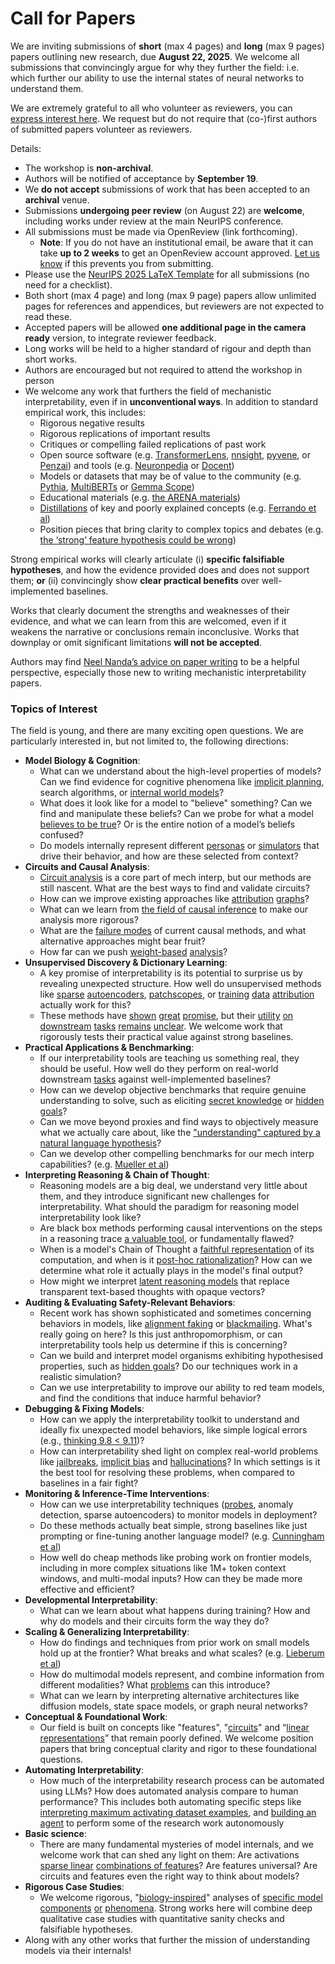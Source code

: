# Call for Papers
We are inviting submissions of **short** (max 4 pages) and **long** (max 9 pages) papers outlining new research, due **August 22, 2025**. We welcome all submissions that convincingly argue for why they further the field: i.e. which further our ability to use the internal states of neural networks to understand them. 

We are extremely grateful to all who volunteer as reviewers, you can [express interest here](https://www.google.com/url?q=https://docs.google.com/forms/d/e/1FAIpQLSdiw1SJllzoTz_nqzDTzTOGb9DV3W_truQyh-WvYj_QGIi7Mg/viewform?usp%3Ddialog&sa=D&source=editors&ust=1752819159924645&usg=AOvVaw1hXih84HLHct8_ZGnUO_aU). We request but do not require that (co-)first authors of submitted papers volunteer as reviewers. 

Details: 
* The workshop is **non-archival**.
* Authors will be notified of acceptance by **September 19**.
* We **do not accept** submissions of work that has been accepted to an **archival** venue.
* Submissions **undergoing peer review** (on August 22) are **welcome**, including works under review at the main NeurIPS conference.
* All submissions must be made via OpenReview (link forthcoming).
  * **Note**: If you do not have an institutional email, be aware that it can take **up to 2 weeks** to get an OpenReview account approved. [Let us know](mailto:neurips2025@mechinterpworkshop.com) if this prevents you from submitting.
* Please use the [NeurIPS 2025 LaTeX Template](https://www.google.com/url?q=https://media.neurips.cc/Conferences/NeurIPS2025/Styles.zip&sa=D&source=editors&ust=1752819159927483&usg=AOvVaw33-oV03afzJ3ZclG2IoF2O) for all submissions (no need for a checklist).
* Both short (max 4 page) and long (max 9 page) papers allow unlimited pages for references and appendices, but reviewers are not expected to read these.
* Accepted papers will be allowed **one additional page in the camera ready** version, to integrate reviewer feedback.
* Long works will be held to a higher standard of rigour and depth than short works.
* Authors are encouraged but not required to attend the workshop in person
* We welcome any work that furthers the field of mechanistic interpretability, even if in **unconventional ways**. In addition to standard empirical work, this includes:
  * Rigorous negative results
  * Rigorous replications of important results
  * Critiques or compelling failed replications of past work
  * Open source software (e.g. [TransformerLens](https://www.google.com/url?q=https://github.com/neelnanda-io/TransformerLens&sa=D&source=editors&ust=1752819159929836&usg=AOvVaw1OvP6DveKXrrUmjEcpfg3P), [nnsight](https://www.google.com/url?q=https://github.com/ndif-team/nnsight&sa=D&source=editors&ust=1752819159929999&usg=AOvVaw1GHBY_sYAIttIkdFc2N5gJ), [pyvene](https://www.google.com/url?q=https://github.com/stanfordnlp/pyvene/tree/main/pyvene/models/mlp&sa=D&source=editors&ust=1752819159930168&usg=AOvVaw3_L_rKuqrsczbarksuYiWg), or [Penzai](https://www.google.com/url?q=https://github.com/google-deepmind/penzai&sa=D&source=editors&ust=1752819159930349&usg=AOvVaw2kl2dwCoKTR0asNmjcKCkW)) and tools (e.g. [Neuronpedia](https://www.google.com/url?q=http://neuronpedia.org&sa=D&source=editors&ust=1752819159930521&usg=AOvVaw3Wj0_6isAQSb13WtKMjifw) or [Docent](https://www.google.com/url?q=https://transluce.org/introducing-docent&sa=D&source=editors&ust=1752819159930717&usg=AOvVaw2CPnmYmxhOEezEyUruCf2N))
  * Models or datasets that may be of value to the community (e.g. [Pythia](https://www.google.com/url?q=https://arxiv.org/abs/2304.01373&sa=D&source=editors&ust=1752819159931027&usg=AOvVaw3SajzqvQx3qLxP6e_3-Q6d), [MultiBERTs](https://www.google.com/url?q=https://arxiv.org/abs/2106.16163&sa=D&source=editors&ust=1752819159931172&usg=AOvVaw0u52C7rj3t4ibyUiLPEaCC) or [Gemma Scope](https://www.google.com/url?q=https://arxiv.org/abs/2408.05147&sa=D&source=editors&ust=1752819159931324&usg=AOvVaw29aewGp8ulYY_SgZlUpfC7))
  * Educational materials (e.g. [the ARENA materials](https://www.google.com/url?q=https://arena3-chapter1-transformer-interp.streamlit.app/&sa=D&source=editors&ust=1752819159931637&usg=AOvVaw0bqqAQq2mLgv3Ff0VSUuLS))
  * [Distillations](https://www.google.com/url?q=https://distill.pub/2017/research-debt/&sa=D&source=editors&ust=1752819159931875&usg=AOvVaw3CcST6hXklEIaDh2bZvhoK) of key and poorly explained concepts (e.g. [Ferrando et al](https://www.google.com/url?q=https://arxiv.org/abs/2405.00208&sa=D&source=editors&ust=1752819159932120&usg=AOvVaw2uUzADvIU_CnQ-AiY-F303))
  * Position pieces that bring clarity to complex topics and debates (e.g. [the ‘strong’ feature hypothesis could be wrong](https://www.google.com/url?q=https://www.alignmentforum.org/posts/tojtPCCRpKLSHBdpn/the-strong-feature-hypothesis-could-be-wrong&sa=D&source=editors&ust=1752819159932717&usg=AOvVaw1JJzWrSv-bksuDftVYJTSu))

Strong empirical works will clearly articulate (i) **specific falsifiable hypotheses**, and how the evidence provided does and does not support them; **or** (ii) convincingly show **clear practical benefits** over well-implemented baselines. 

Works that clearly document the strengths and weaknesses of their evidence, and what we can learn from this are welcomed, even if it weakens the narrative or conclusions remain inconclusive. Works that downplay or omit significant limitations **will not be accepted**. 

Authors may find [Neel Nanda’s advice on paper writing](https://www.google.com/url?q=https://www.alignmentforum.org/posts/eJGptPbbFPZGLpjsp/highly-opinionated-advice-on-how-to-write-ml-papers&sa=D&source=editors&ust=1752819159934647&usg=AOvVaw0H7wfaRvaEIyuFXVGMLmxy) to be a helpful perspective, especially those new to writing mechanistic interpretability papers. 
### Topics of Interest
The field is young, and there are many exciting open questions. We are particularly interested in, but not limited to, the following directions: 
* **Model Biology & Cognition**:
  * What can we understand about the high-level properties of models? Can we find evidence for cognitive phenomena like [implicit planning](https://www.google.com/url?q=https://transformer-circuits.pub/2025/attribution-graphs/biology.html%23dives-poems&sa=D&source=editors&ust=1752819159936001&usg=AOvVaw2t7I92r1cCLl9IuWyhR1Vm), search algorithms, or [internal world models](https://www.google.com/url?q=https://arxiv.org/abs/2210.13382&sa=D&source=editors&ust=1752819159936237&usg=AOvVaw3clXoKqKvCEDaZFoywrZw3)?
  * What does it look like for a model to "believe" something? Can we find and manipulate these beliefs? Can we probe for what a model [believes to be true](https://www.google.com/url?q=https://arxiv.org/abs/2310.06824&sa=D&source=editors&ust=1752819159936699&usg=AOvVaw2KGPoQkwSBN096iMBqpqFb)? Or is the entire notion of a model’s beliefs confused?
  * Do models internally represent different [personas](https://www.google.com/url?q=https://arxiv.org/abs/2406.12094&sa=D&source=editors&ust=1752819159937102&usg=AOvVaw0_I5z6TsWt-VzCWZNkdcPw) or [simulators](https://www.google.com/url?q=https://www.nature.com/articles/s41586-023-06647-8&sa=D&source=editors&ust=1752819159937269&usg=AOvVaw21J6EHLUVP1p_Tjw4B7hbe) that drive their behavior, and how are these selected from context?
* **Circuits and Causal Analysis**:
  * [Circuit analysis](https://www.google.com/url?q=https://distill.pub/2020/circuits/zoom-in/&sa=D&source=editors&ust=1752819159937837&usg=AOvVaw2ivcWEE2baIpBlhbEO72uX) is a core part of mech interp, but our methods are still nascent. What are the best ways to find and validate circuits?
  * How can we improve existing approaches like [attribution](https://www.google.com/url?q=https://arxiv.org/abs/2406.11944&sa=D&source=editors&ust=1752819159938398&usg=AOvVaw2ctqAF3Bf3ikwPb868IEfy) [graphs](https://www.google.com/url?q=https://transformer-circuits.pub/2025/attribution-graphs/methods.html&sa=D&source=editors&ust=1752819159938581&usg=AOvVaw3K-v5oR406Van11zgTVtd1)?
  * What can we learn from [the field of causal inference](https://www.google.com/url?q=https://arxiv.org/abs/2407.04690&sa=D&source=editors&ust=1752819159938882&usg=AOvVaw1sqcW2lC_hFxGRyqx5IhkA) to make our analysis more rigorous?
  * What are the [failure modes](https://www.google.com/url?q=https://arxiv.org/abs/2307.15771&sa=D&source=editors&ust=1752819159939212&usg=AOvVaw0eHdshtulwstOnRTnvWbhI) of current causal methods, and what alternative approaches might bear fruit?
  * How far can we push [weight-based](https://www.google.com/url?q=https://arxiv.org/abs/2301.05217&sa=D&source=editors&ust=1752819159939635&usg=AOvVaw04iiHlni6yDcWa8z5gop_E) [analysis](https://www.google.com/url?q=https://arxiv.org/abs/2410.08417&sa=D&source=editors&ust=1752819159939803&usg=AOvVaw0NRj2Sx50hBjKi-2A3cGce)?
* **Unsupervised Discovery & Dictionary Learning**:
  * A key promise of interpretability is its potential to surprise us by revealing unexpected structure. How well do unsupervised methods like [sparse](https://www.google.com/url?q=https://arxiv.org/abs/2103.15949&sa=D&source=editors&ust=1752819159940600&usg=AOvVaw1vooOD51VWLe7_RoDUP1f8) [autoencoders](https://www.google.com/url?q=https://transformer-circuits.pub/2023/monosemantic-features&sa=D&source=editors&ust=1752819159940774&usg=AOvVaw2v4beegdbPNy2-3ne3guE0), [patch](https://www.google.com/url?q=https://arxiv.org/abs/2401.06102&sa=D&source=editors&ust=1752819159940918&usg=AOvVaw1He1qrfoNM_BT_6w6yBCaR)[scopes](https://www.google.com/url?q=https://arxiv.org/abs/2403.10949v2&sa=D&source=editors&ust=1752819159941028&usg=AOvVaw1AIMrGU8WrkTzPGDud3zni), or [training](https://www.google.com/url?q=https://proceedings.mlr.press/v70/koh17a?ref%3Dhttps://githubhelp.com&sa=D&source=editors&ust=1752819159941232&usg=AOvVaw2kfThIb51rxlW_ngPp1CuC) [data](https://www.google.com/url?q=https://arxiv.org/abs/2308.03296&sa=D&source=editors&ust=1752819159941364&usg=AOvVaw1mV43XXnkyUflgmgmZq35m) [attribution](https://www.google.com/url?q=https://arxiv.org/abs/2205.11482&sa=D&source=editors&ust=1752819159941514&usg=AOvVaw1jHABWfNoprNLbc-Fi6z-9) actually work for this?
  * These methods have [shown](https://www.google.com/url?q=https://transformer-circuits.pub/2024/scaling-monosemanticity/index.html&sa=D&source=editors&ust=1752819159941859&usg=AOvVaw2fuL8FlTXPIO5onVkTLrai) [great](https://www.google.com/url?q=https://transformer-circuits.pub/2025/attribution-graphs/biology.html&sa=D&source=editors&ust=1752819159942049&usg=AOvVaw1WGr_LIZKfsaCYBlHUInRj) [promise](https://www.google.com/url?q=https://arxiv.org/abs/2503.10965&sa=D&source=editors&ust=1752819159942191&usg=AOvVaw17uAtTZo1_eLFBh4xRex-e), but their [utility](https://www.google.com/url?q=https://arxiv.org/abs/2502.16681&sa=D&source=editors&ust=1752819159942350&usg=AOvVaw25tCjigb62WGyZXfezpZoW) [on](https://www.google.com/url?q=https://www.tilderesearch.com/blog/sieve&sa=D&source=editors&ust=1752819159942492&usg=AOvVaw3bbVwSLWaGhiQGvQa7niJo) [downstream](https://www.google.com/url?q=https://arxiv.org/abs/2501.17148&sa=D&source=editors&ust=1752819159942643&usg=AOvVaw1ykPqlNw1BWFBLtEyMGD9f) [tasks](https://www.google.com/url?q=https://transformer-circuits.pub/2024/features-as-classifiers/index.html&sa=D&source=editors&ust=1752819159942825&usg=AOvVaw0DYlaj8HNIgwDg_DkYwA9K) [remains](https://www.google.com/url?q=https://arxiv.org/abs/2502.04382&sa=D&source=editors&ust=1752819159942963&usg=AOvVaw2rWckKUnNjgTHG_iJAHuCN) [unclear](https://www.google.com/url?q=https://www.alignmentforum.org/posts/4uXCAJNuPKtKBsi28/negative-results-for-saes-on-downstream-tasks&sa=D&source=editors&ust=1752819159943164&usg=AOvVaw1xztOCauw8uQKwTziVJed9). We welcome work that rigorously tests their practical value against strong baselines.
* **Practical Applications & Benchmarking**:
  * If our interpretability tools are teaching us something real, they should be useful. How well do they perform on real-world downstream [tasks](https://www.google.com/url?q=https://www.lesswrong.com/posts/wGRnzCFcowRCrpX4Y/downstream-applications-as-validation-of-interpretability&sa=D&source=editors&ust=1752819159944072&usg=AOvVaw1SjygHstMlDanV0wkST138) against well-implemented baselines?
  * How can we develop objective benchmarks that require genuine understanding to solve, such as eliciting [secret knowledge](https://www.google.com/url?q=https://arxiv.org/abs/2505.14352&sa=D&source=editors&ust=1752819159944554&usg=AOvVaw3dwUQNfn3wQiioCrFbHBsR) or [hidden goals](https://www.google.com/url?q=https://arxiv.org/abs/2503.10965&sa=D&source=editors&ust=1752819159944701&usg=AOvVaw10LHydkQL1nwfnN7eL-CQc)?
  * Can we move beyond proxies and find ways to objectively measure what we actually care about, like the ["understanding" captured by a natural language hypothesis](https://www.google.com/url?q=https://arxiv.org/abs/2502.04382&sa=D&source=editors&ust=1752819159945227&usg=AOvVaw2AgEo2eGreerFtDTR_dAoH)?
  * Can we develop other compelling benchmarks for our mech interp capabilities? (e.g. [Mueller et al](https://www.google.com/url?q=https://arxiv.org/abs/2504.13151&sa=D&source=editors&ust=1752819159945625&usg=AOvVaw39VlW1VKy0hGQsvYR6TYBZ))
* **Interpreting Reasoning & Chain of Thought**:
  * Reasoning models are a big deal, we understand very little about them, and they introduce significant new challenges for interpretability. What should the paradigm for reasoning model interpretability look like?
  * Are black box methods performing causal interventions on the steps in a reasoning trace [a valuable tool](https://www.google.com/url?q=https://arxiv.org/abs/2506.19143&sa=D&source=editors&ust=1752819159946755&usg=AOvVaw32qXi2O8DpwSqx9vwIzA1Y), or fundamentally flawed?
  * When is a model's Chain of Thought a [faithful representation](https://www.google.com/url?q=https://arxiv.org/abs/2305.04388&sa=D&source=editors&ust=1752819159947112&usg=AOvVaw2JzbFPsgZpCX7R2bUlBMPT) of its computation, and when is it [post-hoc rationalization](https://www.google.com/url?q=https://arxiv.org/abs/2503.08679&sa=D&source=editors&ust=1752819159947341&usg=AOvVaw0IaQbl-pRrZD92UKWjFj5q)? How can we determine what role it actually plays in the model's final output?
  * How might we interpret [latent reasoning models](https://www.google.com/url?q=https://arxiv.org/abs/2412.06769&sa=D&source=editors&ust=1752819159947815&usg=AOvVaw2qL2yAxgz_A85R6tNAfjaz) that replace transparent text-based thoughts with opaque vectors?
* **Auditing & Evaluating Safety-Relevant Behaviors**:
  * Recent work has shown sophisticated and sometimes concerning behaviors in models, like [alignment faking](https://www.google.com/url?q=https://arxiv.org/abs/2412.14093&sa=D&source=editors&ust=1752819159948606&usg=AOvVaw3InIqFw4yN60kpnBNjer_z) or [blackmailing](https://www.google.com/url?q=https://www.anthropic.com/research/agentic-misalignment&sa=D&source=editors&ust=1752819159948821&usg=AOvVaw1jGpB_ZXPH0G8bQ9Ph0Uvg). What's really going on here? Is this just anthropomorphism, or can interpretability tools help us determine if this is concerning?
  * Can we build and interpret model organisms exhibiting hypothesised properties, such as [hidden goals](https://www.google.com/url?q=https://arxiv.org/abs/2503.10965&sa=D&source=editors&ust=1752819159949466&usg=AOvVaw2e_EYexDT6XSW44IkZCSdd)? Do our techniques work in a realistic simulation?
  * Can we use interpretability to improve our ability to red team models, and find the conditions that induce harmful behavior?
* **Debugging & Fixing Models**:
  * How can we apply the interpretability toolkit to understand and ideally fix unexpected model behaviors, like simple logical errors (e.g., [thinking 9.8 < 9.11](https://www.google.com/url?q=https://transluce.org/observability-interface&sa=D&source=editors&ust=1752819159950510&usg=AOvVaw2z-3TEYUc1gS_9PKKePEGb))?
  * How can interpretability shed light on complex real-world problems like [jailbreaks](https://www.google.com/url?q=https://transformer-circuits.pub/2025/attribution-graphs/biology.html%23dives-jailbreak&sa=D&source=editors&ust=1752819159950932&usg=AOvVaw39BFOn_ZTlLSuxnFMNheNE), [implicit bias](https://www.google.com/url?q=https://arxiv.org/abs/2506.10922&sa=D&source=editors&ust=1752819159951085&usg=AOvVaw0hcq2_68NHGXCN7g5m3sAx) and [hallucinations](https://www.google.com/url?q=https://arxiv.org/abs/2411.14257&sa=D&source=editors&ust=1752819159951253&usg=AOvVaw0S7n9GP483TRyb-7GOG7rg)? In which settings is it the best tool for resolving these problems, when compared to baselines in a fair fight?
* **Monitoring & Inference-Time Interventions**:
  * How can we use interpretability techniques ([probes](https://www.google.com/url?q=https://arxiv.org/abs/2102.12452&sa=D&source=editors&ust=1752819159951955&usg=AOvVaw14EuJ8vpxSgHELUhTcF2Bg), anomaly detection, sparse autoencoders) to monitor models in deployment?
  * Do these methods actually beat simple, strong baselines like just prompting or fine-tuning another language model? (e.g. [Cunningham et al](https://www.google.com/url?q=https://alignment.anthropic.com/2025/cheap-monitors/&sa=D&source=editors&ust=1752819159952600&usg=AOvVaw1h1rxwWpM9OmqaBSHO3lM-))
  * How well do cheap methods like probing work on frontier models, including in more complex situations like 1M+ token context windows, and multi-modal inputs? How can they be made more effective and efficient?
* **Developmental Interpretability**:
  * What can we learn about what happens during training? How and why do models and their circuits form the way they do?
* **Scaling & Generalizing Interpretability**:
  * How do findings and techniques from prior work on small models hold up at the frontier? What breaks and what scales? (e.g. [Lieberum et al](https://www.google.com/url?q=https://arxiv.org/abs/2307.09458&sa=D&source=editors&ust=1752819159954288&usg=AOvVaw16BTkgyHQgRalwFHn3t8Ux))
  * How do multimodal models represent, and combine information from different modalities? What [problems](https://www.google.com/url?q=https://openreview.net/pdf?id%3DVUhRdZp8ke&sa=D&source=editors&ust=1752819159954805&usg=AOvVaw2zEMFZgHkANQxjAvxrE3KV) can this introduce?
  * What can we learn by interpreting alternative architectures like diffusion models, state space models, or graph neural networks?
* **Conceptual & Foundational Work**:
  * Our field is built on concepts like "features", "[circuits](https://www.google.com/url?q=https://distill.pub/2020/circuits/zoom-in/&sa=D&source=editors&ust=1752819159955714&usg=AOvVaw2QKYgoOUW8MSvOt0wIVAUD)" and “[linear representations](https://www.google.com/url?q=https://transformer-circuits.pub/2024/july-update/index.html%23linear-representations&sa=D&source=editors&ust=1752819159955956&usg=AOvVaw2WPfeQhOb2Wg3JU23xnnvq)” that remain poorly defined. We welcome position papers that bring conceptual clarity and rigor to these foundational questions.
* **Automating Interpretability**:
  * How much of the interpretability research process can be automated using LLMs? How does automated analysis compare to human performance? This includes both automating specific steps like [interpreting maximum activating dataset examples](https://www.google.com/url?q=https://openaipublic.blob.core.windows.net/neuron-explainer/paper/index.html&sa=D&source=editors&ust=1752819159957080&usg=AOvVaw0AGOEam7xWiH8M4CtxJCyh), and [building an agent](https://www.google.com/url?q=https://arxiv.org/abs/2404.14394&sa=D&source=editors&ust=1752819159957241&usg=AOvVaw2O_FbrGqld8rTngvpCg0cs) to perform some of the research work autonomously
* **Basic science**:
  * There are many fundamental mysteries of model internals, and we welcome work that can shed any light on them: Are activations [sparse linear](https://www.google.com/url?q=https://arxiv.org/abs/1601.03764&sa=D&source=editors&ust=1752819159957981&usg=AOvVaw3phUxhRfCbZ7TZWWm_Xqwv) [combinations of features](https://www.google.com/url?q=https://transformer-circuits.pub/2022/toy_model/index.html&sa=D&source=editors&ust=1752819159958179&usg=AOvVaw1Hb_1g9VTziFOroQ1MteBY)? Are features universal? Are circuits and features even the right way to think about models?
* **Rigorous Case Studies**:
  * We welcome rigorous, "[biology-inspired](https://www.google.com/url?q=https://distill.pub/2020/circuits/curve-circuits/&sa=D&source=editors&ust=1752819159958949&usg=AOvVaw1bPj0pubid8F27__V2lz1M)" analyses of [specific model](https://www.google.com/url?q=https://arxiv.org/abs/2310.04625&sa=D&source=editors&ust=1752819159959138&usg=AOvVaw35RXqNkWJDNwpsjyJWyIDJ) [components](https://www.google.com/url?q=https://transformer-circuits.pub/2024/scaling-monosemanticity/index.html&sa=D&source=editors&ust=1752819159959324&usg=AOvVaw3NriPn15BXs-7WqZOSY2rz) [or](https://www.google.com/url?q=https://arxiv.org/abs/2305.01610&sa=D&source=editors&ust=1752819159959456&usg=AOvVaw2j6dQK2w4rMmC1UbgalRiZ) [phenomena](https://www.google.com/url?q=https://arxiv.org/abs/2306.09346&sa=D&source=editors&ust=1752819159959592&usg=AOvVaw3Q8OgbR2bHEMJSP-01ReT2). Strong works here will combine deep qualitative case studies with quantitative sanity checks and falsifiable hypotheses.
* Along with any other works that further the mission of understanding models via their internals!